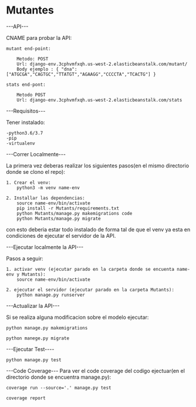 # Mutantes

---API---

CNAME para probar la API:

    mutant end-point:

        Metodo: POST
        Url: django-env.3cphvmfxqh.us-west-2.elasticbeanstalk.com/mutant/
        Body ejemplo : { "dna":["ATGCGA","CAGTGC","TTATGT","AGAAGG","CCCCTA","TCACTG"] } 
    
    stats end-pont:
    
        Metodo POST
        Url: django-env.3cphvmfxqh.us-west-2.elasticbeanstalk.com/stats

---Requisitos---

Tener instalado:

    -python3.6/3.7
    -pip
    -virtualenv

---Correr Localmente---

La primera vez deberas realizar los siguientes pasos(en el mismo directorio donde se clono el repo):

    1. Crear el venv:
        python3 -m venv name-env

    2. Installar las dependencias:
        source name-env/bin/activate 
        pip install -r Mutants/requirements.txt
        python Mutants/manage.py makemigrations code
        python Mutants/manage.py migrate

con esto deberia estar todo instalado de forma tal de que el venv ya esta en condiciones de ejecutar el servidor de la API.

---Ejecutar localmente la API---

Pasos a seguir:

    1. activar venv (ejecutar parado en la carpeta donde se encuenta name-env y Mutants):
        source name-env/bin/activate 

    2. ejecutar el servidor (ejecutar parado en la carpeta Mutants):
        python manage.py runserver
        
---Actualizar la API---

Si se realiza alguna modificacion sobre el modelo ejecutar:

    python manage.py makemigrations

    python manege.py migrate

---Ejecutar Test----

    python manage.py test

---Code Coverage---
Para ver el code coverage del codigo ejectuar(en el directorio donde se encuentra manage.py):

    coverage run --source='.' manage.py test
    
    coverage report